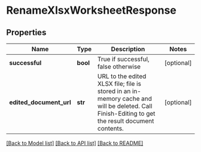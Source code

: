 # RenameXlsxWorksheetResponse

## Properties
Name | Type | Description | Notes
------------ | ------------- | ------------- | -------------
**successful** | **bool** | True if successful, false otherwise | [optional] 
**edited_document_url** | **str** | URL to the edited XLSX file; file is stored in an in-memory cache and will be deleted.  Call Finish-Editing to get the result document contents. | [optional] 

[[Back to Model list]](../README.md#documentation-for-models) [[Back to API list]](../README.md#documentation-for-api-endpoints) [[Back to README]](../README.md)


